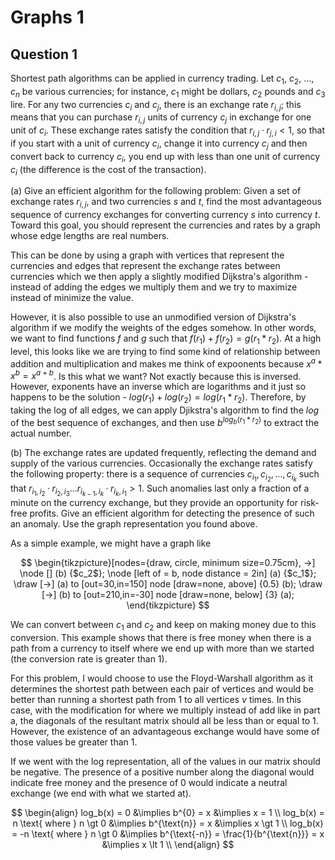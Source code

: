 # Graphs 1

## Question 1

Shortest path algorithms can be applied in currency trading. Let $c_1$, $c_2$,
..., $c_n$ be various currencies; for instance, $c_1$ might be dollars, $c_2$
pounds and $c_3$ lire. For any two currencies $c_i$ and $c_j$, there is an
exchange rate $r_{i,j}$; this means that you can purchase $r_{i,j}$ units of
currency $c_j$ in exchange for one unit of $c_i$. These exchange rates satisfy
the condition that $r_{i,j} · r_{j,i} \lt 1$, so that if you start with a unit
of currency $c_i$, change it into currency $c_j$ and then convert back to
currency $c_i$, you end up with less than one unit of currency $c_i$ (the
difference is the cost of the transaction).

(a) Give an efficient algorithm for the following problem: Given a set of
exchange rates $r_{i,j}$, and two currencies $s$ and $t$, find the most
advantageous sequence of currency exchanges for converting currency $s$ into
currency $t$. Toward this goal, you should represent the currencies and rates by
a graph whose edge lengths are real numbers.

This can be done by using a graph with vertices that represent the currencies
and edges that represent the exchange rates between currencies which we then
apply a slightly modified Dijkstra's algorithm - instead of adding the edges we
multiply them and we try to maximize instead of minimize the value.

However, it is also possible to use an unmodified version of Dijkstra's
algorithm if we modify the weights of the edges somehow. In other words, we want
to find functions $f$ and $g$ such that $f(r_1) + f(r_2) = g(r_1*r_2)$. At a
high level, this looks like we are trying to find some kind of relationship
between addition and multiplication and makes me think of expoonents because
$x^a*x^b = x^{a + b}$. Is this what we want? Not exactly because this is
inversed. However, exponents have an inverse which are logarithms and it just so
happens to be the solution - $log(r_1) + log(r_2) = log(r_1 *r_2)$. Therefore,
by taking the log of all edges, we can apply Djikstra's algorithm to find the
$log$ of the best sequence of exchanges, and then use $b ^ {log_b(r_1* r_2)}$ to
extract the actual number.

(b) The exchange rates are updated frequently, reflecting the demand and supply
of the various currencies. Occasionally the exchange rates satisfy the following
property: there is a sequence of currencies $c_{i_1}, c_{i_2}, ..., c_{i_k}$
such that $r_{i_1,i_2} · r_{i_2,i_3} ... r_{i_{k−1},i_k} · r_{i_k,i_1} \gt 1$.
Such anomalies last only a fraction of a minute on the currency exchange, but
they provide an opportunity for risk-free profits. Give an efficient algorithm
for detecting the presence of such an anomaly. Use the graph representation you
found above.

As a simple example, we might have a graph like

$$
\begin{tikzpicture}[nodes={draw, circle, minimum size=0.75cm}, ->]
  \node [] (b) {$c_2$};
  \node [left of = b, node distance = 2in] (a) {$c_1$};
  \draw [->] (a) to [out=30,in=150] node [draw=none, above] {0.5} (b);
  \draw [->] (b) to [out=210,in=-30] node [draw=none, below] {3} (a);
\end{tikzpicture}
$$

We can convert between $c_1$ and $c_2$ and keep on making money due to this
conversion. This example shows that there is free money when there is a path
from a currency to itself where we end up with more than we started (the
conversion rate is greater than 1).

For this problem, I would choose to use the Floyd-Warshall algorithm as it
determines the shortest path between each pair of vertices and would be better
than running a shortest path from 1 to all vertices $v$ times. In this case,
with the modification for where we multiply instead of add like in part a, the
diagonals of the resultant matrix should all be less than or equal to 1.
However, the existence of an advantageous exchange would have some of those
values be greater than 1.

If we went with the log representation, all of the values in our matrix should
be negative. The presence of a positive number along the diagonal would indicate
free money and the presence of 0 would indicate a neutral exchange (we end with
what we started at).

<!-- markdownlint-disable MD013 -->

$$
\begin{align}
    log_b(x) = 0                         &\implies b^{0} = x                                  &\implies x = 1 \\
    log_b(x) = n \text{ where } n \gt 0  &\implies b^{\text{n}} = x                           &\implies x \gt 1 \\
    log_b(x) = -n \text{ where } n \gt 0 &\implies b^{\text{-n}} = \frac{1}{b^{\text{n}}} = x &\implies x \lt 1 \\
\end{align}
$$

<!-- markdownlint-enable MD013 -->
